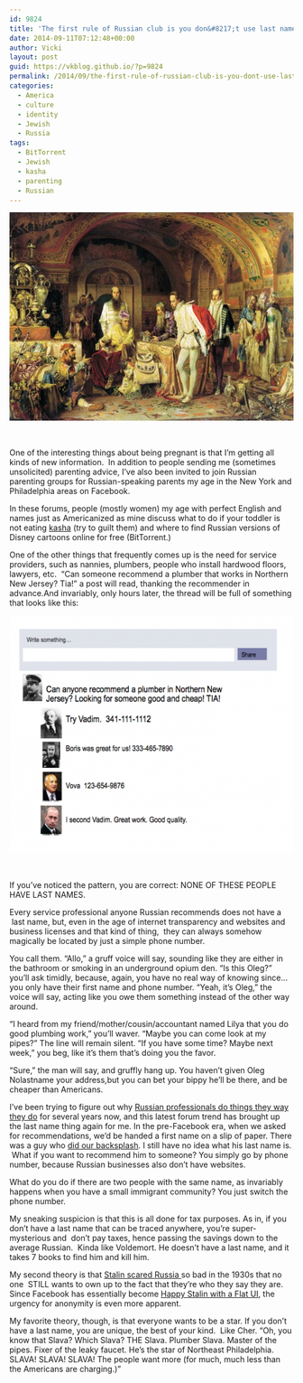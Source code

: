 ```yaml
---
id: 9824
title: 'The first rule of Russian club is you don&#8217;t use last names'
date: 2014-09-11T07:12:48+00:00
author: Vicki
layout: post
guid: https://vkblog.github.io/?p=9824
permalink: /2014/09/the-first-rule-of-russian-club-is-you-dont-use-last-names/
categories:
  - America
  - culture
  - identity
  - Jewish
  - Russia
tags:
  - BitTorrent
  - Jewish
  - kasha
  - parenting
  - Russian
---
```

[<img class="aligncenter size-medium wp-image-9826" src="https://raw.githubusercontent.com/vkblog/vkblog.github.io/master/public/img/2014/09/Alexander-Dmitrievich-Litovchenko-Ivan-IV-of-Russia-Demonstrates-His-Treasures-to-the-Ambassador-of-Queen-Elizabeth-580x369.jpg" alt="Alexander-Dmitrievich-Litovchenko-Ivan-IV-of-Russia-Demonstrates-His-Treasures-to-the-Ambassador-of-Queen-Elizabeth" width="580" height="369" />](https://raw.githubusercontent.com/vkblog/vkblog.github.io/master/public/img/2014/09/Alexander-Dmitrievich-Litovchenko-Ivan-IV-of-Russia-Demonstrates-His-Treasures-to-the-Ambassador-of-Queen-Elizabeth.jpg)

&nbsp;

One of the interesting things about being pregnant is that I&#8217;m getting all kinds of new information.  In addition to people sending me (sometimes unsolicited) parenting advice, I&#8217;ve also been invited to join Russian parenting groups for Russian-speaking parents my age in the New York and Philadelphia areas on Facebook.

In these forums, people (mostly women) my age with perfect English and names just as Americanized as mine discuss what to do if your toddler is not eating <a href="http://www.olgasflavorfactory.com/ontheside/side-dishes/buckwheat-kasha-with-mushrooms/" target="_blank">kasha</a> (try to guilt them) and where to find Russian versions of Disney cartoons online for free (BitTorrent.)

One of the other things that frequently comes up is the need for service providers, such as nannies, plumbers, people who install hardwood floors, lawyers, etc.  &#8220;Can someone recommend a plumber that works in Northern New Jersey? Tia!&#8221; a post will read, thanking the recommender in advance.And invariably, only hours later, the thread will be full of something that looks like this:

[<img class="aligncenter size-medium wp-image-9825" src="https://raw.githubusercontent.com/vkblog/vkblog.github.io/master/public/img/2014/09/Screen-Shot-2014-09-10-at-9.28.19-PM-580x421.png" alt="Screen Shot 2014-09-10 at 9.28.19 PM" width="580" height="421" />](https://raw.githubusercontent.com/vkblog/vkblog.github.io/master/public/img/2014/09/Screen-Shot-2014-09-10-at-9.28.19-PM.png)

&nbsp;

If you&#8217;ve noticed the pattern, you are correct: NONE OF THESE PEOPLE HAVE LAST NAMES.

Every service professional anyone Russian recommends does not have a  last name, but, even in the age of internet transparency and websites and business licenses and that kind of thing,  they can always somehow magically be located by just a simple phone number.

You call them. &#8220;Allo,&#8221; a gruff voice will say, sounding like they are either in the bathroom or smoking in an underground opium den. &#8220;Is this Oleg?&#8221; you&#8217;ll ask timidly, because, again, you have no real way of knowing since&#8230;you only have their first name and phone number. &#8220;Yeah, it&#8217;s Oleg,&#8221; the voice will say, acting like you owe them something instead of the other way around.

&#8220;I heard from my friend/mother/cousin/accountant named Lilya that you do good plumbing work,&#8221; you&#8217;ll waver. &#8220;Maybe you can come look at my pipes?&#8221; The line will remain silent. &#8220;If you have some time? Maybe next week,&#8221; you beg, like it&#8217;s them that&#8217;s doing you the favor.

&#8220;Sure,&#8221; the man will say, and gruffly hang up. You haven&#8217;t given Oleg Nolastname your address,but you can bet your bippy he&#8217;ll be there, and be cheaper than Americans.

I&#8217;ve been trying to figure out why <a href="https://vkblog.github.io/2011/04/a-guide-to-questionable-russian-careers-or-seryozha-that-guy-with-the-ambulance/" target="_blank">Russian professionals do things they way they do</a> for several years now, and this latest forum trend has brought up the last name thing again for me. In the pre-Facebook era, when we asked for recommendations, we&#8217;d be handed a first name on a slip of paper. There was a guy who <a href="https://vkblog.github.io/2011/07/were-getting-our-backsplash-installed-by-russians-pray-for-us/" target="_blank">did our backsplash</a>. I still have no idea what his last name is.  What if you want to recommend him to someone? You simply go by phone number, because Russian businesses also don&#8217;t have websites.

What do you do if there are two people with the same name, as invariably happens when you have a small immigrant community? You just switch the phone number.

My sneaking suspicion is that this is all done for tax purposes. As in, if you don&#8217;t have a last name that can be traced anywhere, you&#8217;re super-mysterious and  don&#8217;t pay taxes, hence passing the savings down to the average Russian.  Kinda like Voldemort. He doesn&#8217;t have a last name, and it takes 7 books to find him and kill him.

My second theory is that <a href="https://vkblog.github.io/2013/03/the-banality-of-evil-on-facebook/" target="_blank">Stalin scared Russia</a><span style="text-decoration: underline;"> </span>so bad in the 1930s that no one  STILL wants to own up to the fact that they&#8217;re who they say they are. Since Facebook has essentially become <a href="https://www.facebook.com/data" target="_blank">Happy Stalin with a Flat UI</a>, the urgency for anonymity is even more apparent.

My favorite theory, though, is that everyone wants to be a star. If you don&#8217;t have a last name, you are unique, the best of your kind.  Like Cher. &#8220;Oh, you know that Slava? Which Slava? THE Slava. Plumber Slava. Master of the pipes. Fixer of the leaky faucet. He&#8217;s the star of Northeast Philadelphia. SLAVA! SLAVA! SLAVA! The people want more (for much, much less than the Americans are charging.)&#8221;